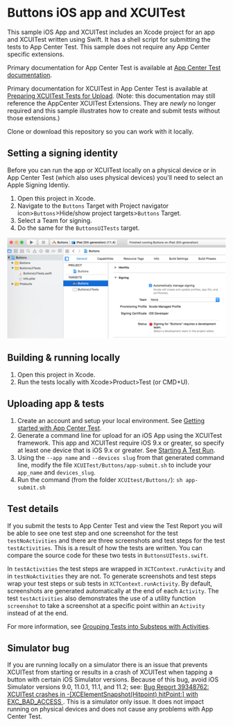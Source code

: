 # Buttons iOS app and XCUITest

This sample iOS App and XCUITest includes an Xcode project for an app and XCUITest written using Swift. It has a shell script for submitting the tests to App Center Test. This sample does not require any App Center specific extensions.

Primary documentation for App Center Test is available at [App Center Test documentation](https://docs.microsoft.com/en-us/appcenter/test-cloud/).

Primary documentation for XCUITest in App Center Test is available at [Preparing XCUITest Tests for Upload](https://docs.microsoft.com/en-us/appcenter/test-cloud/preparing-for-upload/xcuitest).
(Note: this documentation may still reference the AppCenter XCUITest Extensions. They are *newly* no longer required and this sample illustrates how to create and submit tests without those extensions.)

Clone or download this repository so you can work with it locally.

## Setting a signing identity

Before you can run the app or XCUITest locally on a physical device or in App Center Test (which also uses physical devices) you'll need to select an Apple Signing Identiy.

1. Open this project in Xcode.  
2. Navigate to the `Buttons` Target with Project navigator icon>`Buttons`>Hide/show project targets>`Buttons` Target.  
3. Select a Team for signing.
4. Do the same for the `ButtonsUITests` target.  

![Project Targets](images/ButtonsTarget.png)

## Building & running locally

1. Open this project in Xcode.  
2. Run the tests locally with Xcode>Product>Test (or CMD+U).  

## Uploading app & tests

1. Create an account and setup your local environment. See [Getting started with App Center Test](https://docs.microsoft.com/en-us/appcenter/test-cloud/getting-started).  
2. Generate a command line for upload for an iOS App using the XCUITest framework. This app and XCUITest require iOS 9.x or greater, so specify at least one device that is iOS 9.x or greater.
See [Starting A Test Run](https://docs.microsoft.com/en-us/appcenter/test-cloud/starting-a-test-run).  
3. Using the `--app name` and `--devices slug` from that generated command line, modify the file `XCUITest/Buttons/app-submit.sh` to include your `app_name` and `devices_slug`.  
4. Run the command (from the folder `XCUItest/Buttons/`): `sh app-submit.sh`  

## Test details

If you submit the tests to App Center Test and view the Test Report you will be able to see one test step and one screenshot for the test `testNoActivities` and there are three screenshots and test steps for the test `testActivities`. This is a result of how the tests are written. You can compare the source code for these two tests in `ButtonsUITests.swift`.

In `testActivities` the test steps are wrapped in `XCTContext.runActivity` and in `testNoActivities` they are not. To generate screenshots and test steps wrap your test steps or sub tests in `XCTContext.runActivity`. By default, screenshots are generated automatically at the end of each `Activity`. The test `testActivities` also demonstrates the use of a utility function `screenshot` to take a screenshot at a specific point within an `Activity` instead of at the end.

For more information, see [Grouping Tests into Substeps with Activities](https://developer.apple.com/documentation/xctest/activities_and_attachments/grouping_tests_into_substeps_with_activities).

## Simulator bug

If you are running locally on a simulator there is an issue that prevents XCUITest from starting or results in a crash of XCUITest when tapping a button with certain iOS Simulator versions. Because of this bug, avoid iOS Simulator versions 9.0, 11.0.1, 11.1, and 11.2; see: [Bug Report 39348762: XCUITest crashes in -[XCElementSnapshot(Hitpoint) hitPoint:] with EXC_BAD_ACCESS ](https://github.com/lionheart/openradar-mirror/issues/19677). This is a simulator only issue. It does not impact running on physical devices and does not cause any problems with App Center Test.  
